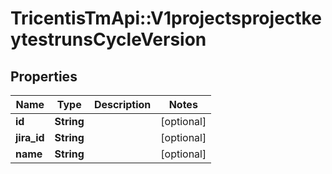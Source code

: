 # TricentisTmApi::V1projectsprojectkeytestrunsCycleVersion

## Properties
Name | Type | Description | Notes
------------ | ------------- | ------------- | -------------
**id** | **String** |  | [optional] 
**jira_id** | **String** |  | [optional] 
**name** | **String** |  | [optional] 

